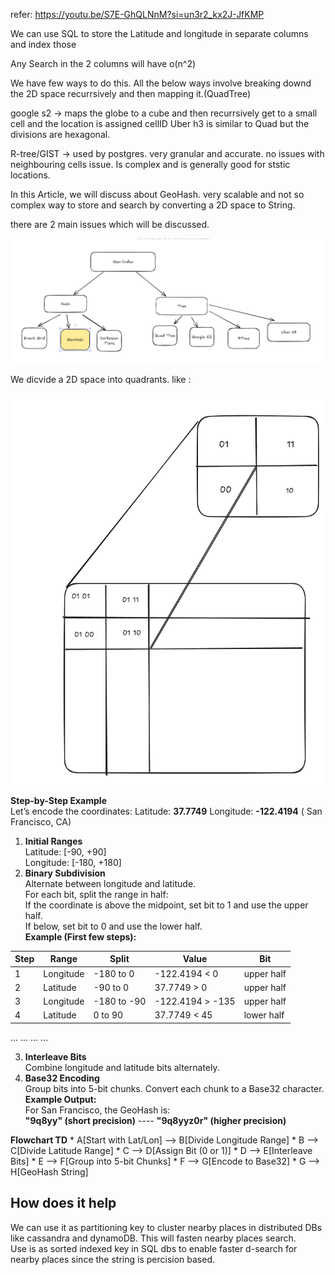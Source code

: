 

refer: https://youtu.be/S7E-GhQLNnM?si=un3r2_kx2J-JfKMP



We can use SQL to store the Latitude and longitude in separate columns and index those

Any Search in the 2 columns will have o(n^2)

We have few ways to do this.
All the below ways involve breaking downd the 2D space recurrsively and then mapping it.(QuadTree)

google s2 -> maps the globe to a cube and then recurrsively get to a small cell and the location is assigned cellID 
Uber h3 is similar to Quad but the divisions are hexagonal.

R-tree/GIST -> used by postgres. very granular and accurate. no issues with neighbouring cells issue. Is complex and is generally good for ststic locations.


In this Article, we will discuss about GeoHash.
very scalable and not so complex way to store and search by converting a 2D space to  String.

there are 2 main issues which will be discussed.

![alt text](image.png)




We dicvide a 2D space into quadrants. like :

![alt text](image-1.png)

**Step-by-Step Example** </br>
Let’s encode the coordinates:
    Latitude: **37.7749**
    Longitude: **-122.4194**
    ( San Francisco, CA)

1. **Initial Ranges** </br>
    Latitude: [-90, +90] </br>
    Longitude: [-180, +180] </br>
2. **Binary Subdivision** </br>
Alternate between longitude and latitude. </br>
For each bit, split the range in half: </br>
If the coordinate is above the midpoint, set bit to 1 and use the upper half. </br>
If below, set bit to 0 and use the lower half. </br>
**Example (First few steps):**


|Step|	Range |Split |	Value |	Bit |
|---|---|---|---|---|
|1|	Longitude |	-180 to 0	 |-122.4194 < 0 | upper half |
|2|	Latitude |	-90 to 0 |	37.7749 > 0 | upper half |
|3|	Longitude |	-180 to -90 |	-122.4194 > -135 | upper half |
|4|	Latitude |	0 to 90	 | 37.7749 < 45 | lower half  |
...	...	...	...



3. **Interleave Bits** </br>
    Combine longitude and latitude bits alternately.
4. **Base32 Encoding** </br>
    Group bits into 5-bit chunks.
    Convert each chunk to a Base32 character. </br>
**Example Output:** </br>
For San Francisco, the GeoHash is: </br>
**"9q8yy" (short precision)** ---- 
**"9q8yyz0r" (higher precision)**


**Flowchart TD**
    * A[Start with Lat/Lon] --> B[Divide Longitude Range]
    * B --> C[Divide Latitude Range]
    * C --> D[Assign Bit (0 or 1)]
    * D --> E[Interleave Bits]
    * E --> F[Group into 5-bit Chunks]
    * F --> G[Encode to Base32]
    * G --> H[GeoHash String]

## How does it help

We can use it as partitioning key to cluster nearby places in distributed DBs like cassandra and dynamoDB. This will fasten nearby places search. </br> 
Use is as sorted indexed  key in SQL dbs to enable faster d-search for nearby places since  the string is percision based.





